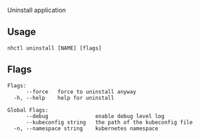 Uninstall application

## Usage

```
nhctl uninstall [NAME] [flags]
```

## Flags

```
Flags:
      --force   force to uninstall anyway
  -h, --help    help for uninstall

Global Flags:
      --debug               enable debug level log
      --kubeconfig string   the path of the kubeconfig file
  -n, --namespace string    kubernetes namespace
```